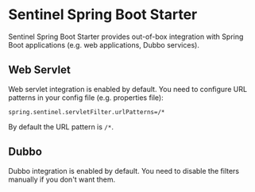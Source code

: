# Sentinel Spring Boot Starter

Sentinel Spring Boot Starter provides out-of-box integration with Spring Boot applications
(e.g. web applications, Dubbo services).

## Web Servlet

Web servlet integration is enabled by default. You need to configure URL patterns in your config file (e.g. properties file):

```
spring.sentinel.servletFilter.urlPatterns=/*
```

By default the URL pattern is `/*`.

## Dubbo

Dubbo integration is enabled by default. You need to disable the filters manually if you don't want them.